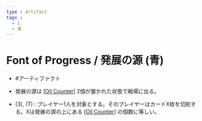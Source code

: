 ```yaml
---
type : Artifact
tags : 
  - 1
  - 青
---
```


# Font of Progress / 発展の源 (青)

* #アーティファクト

* 発展の源は [[Oil Counter]] 2個が置かれた状態で戦場に出る。
* (3), (T) : プレイヤー1人を対象とする。そのプレイヤーはカードX枚を切削する。Xは発展の源の上にある [[Oil Counter]] の個数に等しい。


[//begin]: # "Autogenerated link references for markdown compatibility"
[Oil Counter]: <../../Counters/Oil Counter.md> "Oil Counter / 油カウンター"
[//end]: # "Autogenerated link references"

